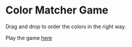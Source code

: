 # Color Matcher Game

Drag and drop to order the colors in the right way.

Play the game [here](https://osobotu-cmatcher.web.app/)
